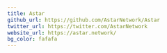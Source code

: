 ```yaml
---
title: Astar
github_url: https://github.com/AstarNetwork/Astar
twitter_url: https://twitter.com/AstarNetwork
website_url: https://astar.network/
bg_color: fafafa
---
```

